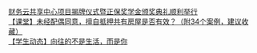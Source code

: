   
[财务云共享中心项目揭牌仪式暨正保奖学金颁奖典礼顺利举行](http://www.dianyue.me/archives/516/qaxn9p528q13jmoh/)  
[【课堂】未经配偶同意，擅自抵押共有房屋是否有效？（附34个案例，建议收藏）](http://www.dianyue.me/archives/665/m8jpe6fy7vst5iez/)  
[【学生动态】向往的不是生活，而是你](http://www.dianyue.me/archives/683/a94w2k7kp5jk0iyb/)